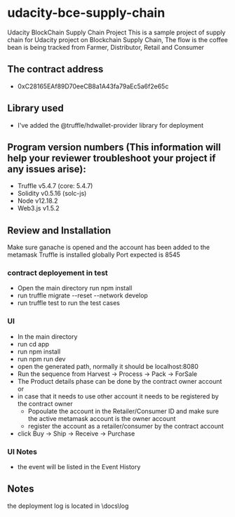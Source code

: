 # udacity-bce-supply-chain

Udacity BlockChain Supply Chain Project
This is a sample project of supply chain for Udacity project on Blockchain Supply Chain,
The flow is the coffee bean is being tracked from Farmer, Distributor, Retail and Consumer

## The contract address

- 0xC28165EAf89D70eeCB8a1A43fa79aEc5a6f2e65c

## Library used

- I've added the @truffle/hdwallet-provider library for deployment

## Program version numbers (This information will help your reviewer troubleshoot your project if any issues arise):

- Truffle v5.4.7 (core: 5.4.7)
- Solidity v0.5.16 (solc-js)
- Node v12.18.2
- Web3.js v1.5.2

## Review and Installation

Make sure ganache is opened and the account has been added to the metamask
Truffle is installed globally
Port expected is 8545

### contract deployement in test

- Open the main directory run npm install
- run truffle migrate --reset --network develop
- run truffle test to run the test cases

### UI

- In the main directory
- run cd app
- run npm install
- run npm run dev
- open the generated path, normally it should be localhost:8080
- Run the sequence from Harvest -> Process -> Pack -> ForSale
- The Product details phase can be done by the contract owner account or
- in case that it needs to use other account it needs to be registered by the contract owner
  - Popoulate the account in the Retailer/Consumer ID and make sure the active metamask account is the owner account
  - register the account as a retailer/consumer by the contract account
- click Buy -> Ship -> Receive -> Purchase

### UI Notes

- the event will be listed in the Event History

## Notes

the deployment log is located in \docs\log
